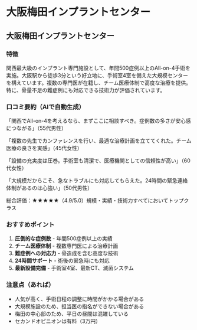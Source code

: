 # 大阪梅田インプラントセンター

## 大阪梅田インプラントセンター

### 特徴
関西最大級のインプラント専門施設として、年間500症例以上のAll-on-4手術を実施。大阪駅から徒歩3分という好立地に、手術室4室を備えた大規模センターを構えています。複数の専門医が在籍し、チーム医療体制で高度な治療を提供。特に、骨量不足の難症例にも対応できる技術力が評価されています。

### 口コミ要約（AIで自動生成）
「関西でAll-on-4を考えるなら、まずここに相談すべき。症例数の多さが安心感につながる」（55代男性）

「複数の先生でカンファレンスを行い、最適な治療計画を立ててくれた。チーム医療の良さを実感」（45代女性）

「設備の充実度は圧巻。手術室も清潔で、医療機関としての信頼性が高い」（60代女性）

「大規模だからこそ、急なトラブルにも対応してもらえた。24時間の緊急連絡体制があるのは心強い」（50代男性）

総合評価：★★★★★（4.9/5.0）規模・実績・技術力すべてにおいてトップクラス

### おすすめポイント
1. **圧倒的な症例数** - 年間500症例以上の実績
2. **チーム医療体制** - 複数専門医による治療計画
3. **難症例への対応力** - 骨造成を含む高度な技術
4. **24時間サポート** - 術後の緊急時にも対応
5. **最新設備完備** - 手術室4室、最新CT、滅菌システム

### 注意点（あれば）
- 人気が高く、手術日程の調整に時間がかかる場合がある
- 大規模施設のため、担当医の指名ができない場合がある
- 梅田の中心部のため、平日の昼間は混雑している
- セカンドオピニオンは有料（3万円）